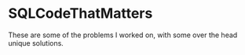 # SQLCodeThatMatters
These are some of the problems I worked on, with some over the head unique solutions.
